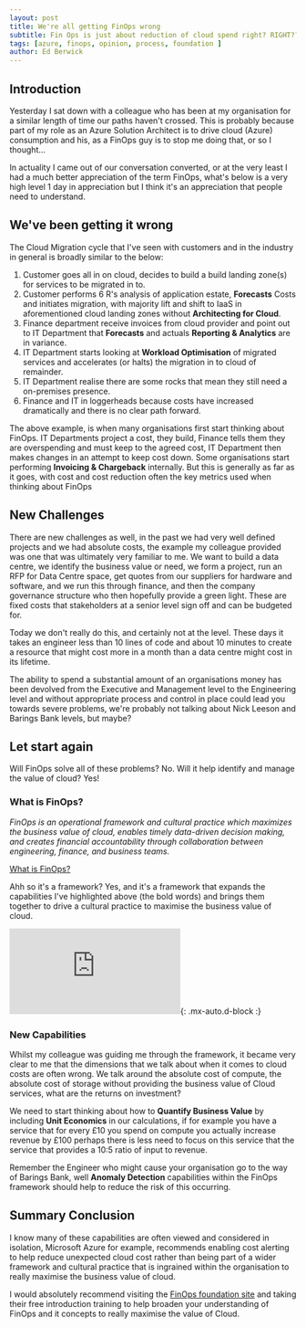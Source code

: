 ```yaml
---
layout: post
title: We're all getting FinOps wrong
subtitle: Fin Ops is just about reduction of cloud spend right? RIGHT??
tags: [azure, finops, opinion, process, foundation ]
author: Ed Berwick
---
```


## Introduction

Yesterday I sat down with a colleague who has been at my organisation for a similar length of time our paths haven't crossed. This is probably because part of my role as an Azure Solution Architect is to drive cloud (Azure) consumption and his, as a FinOps guy is to stop me doing that, or so I thought...

In actuality I came out of our conversation converted, or at the very least I had a much better appreciation of the term FinOps, what's below is a very high level 1 day in appreciation but I think it's an appreciation that people need to understand.

## We've been getting it wrong

The Cloud Migration cycle that I've seen with customers and in the industry in general is broadly similar to the below:

1. Customer goes all in on cloud, decides to build a build landing zone(s) for services to be migrated in to.
2. Customer performs 6 R's analysis of application estate, **Forecasts** Costs and initiates migration, with majority lift and shift to IaaS in aforementioned cloud landing zones without **Architecting for Cloud**.
3. Finance department receive invoices from cloud provider and point out to IT Department that **Forecasts** and actuals **Reporting & Analytics** are in variance.
4. IT Department starts looking at **Workload Optimisation** of migrated services and accelerates (or halts) the migration in to cloud of remainder.
5. IT Department realise there are some rocks that mean they still need a on-premises presence.
6. Finance and IT in loggerheads because costs have increased dramatically and there is no clear path forward.

The above example, is when many organisations first start thinking about FinOps.  IT Departments project a cost, they build, Finance tells them they are  overspending and must keep to the agreed cost, IT Department then makes changes in an attempt to keep cost down. Some organisations start performing **Invoicing & Chargeback** internally. But this is generally as far as it goes, with cost and cost reduction often the key metrics used when thinking about FinOps

## New Challenges

There are new challenges as well, in the past we had very well defined projects and we had absolute costs, the example my colleague provided was one that was ultimately very familiar to me. We want to build a data centre, we identify the business value or need, we form a project, run an RFP for Data Centre space, get quotes from our suppliers for hardware and software, and we run this through finance, and then the company governance structure who then hopefully provide a green light. These are fixed costs that stakeholders at a senior level sign off and can be budgeted for.

Today we don't really do this, and certainly not at the level. These days it takes an engineer less than 10 lines of code and about 10 minutes to create a resource that might cost more in a month than a data centre might cost in its lifetime.

The ability to spend a substantial amount of an organisations money has been devolved from the Executive and Management level to the Engineering level and without appropriate process and control in place could lead you towards severe problems, we're probably not talking about Nick Leeson and Barings Bank levels, but maybe?

## Let start again

Will FinOps solve all of these problems? No. Will it help identify and manage the value of cloud? Yes!

### What is FinOps?

_FinOps is an operational framework and cultural practice which maximizes the business value of cloud, enables timely data-driven decision making, and creates financial accountability through collaboration between engineering, finance, and business teams._

[What is FinOps?](https://www.finops.org/introduction/what-is-finops/)

Ahh so it's a framework? Yes, and it's a framework that expands the capabilities I've highlighted above (the bold words) and brings them together to drive a cultural practice to maximise the business value of cloud.

![FinOps Framework](https://www.finops.org/wp-content/uploads/2024/03/FinOps-Framework-Poster-v4.pdf){: .mx-auto.d-block :}

### New Capabilities

Whilst my colleague was guiding me through the framework, it became very clear to me that the dimensions that we talk about when it comes to cloud costs are often wrong. We talk around the absolute cost of compute, the absolute cost of storage without providing the business value of Cloud services, what are the returns on investment?

We need to start thinking about how to **Quantify Business Value** by including **Unit Economics** in our calculations, if for example you have a service that for every £10 you spend on compute you actually increase revenue by £100 perhaps there is less need to focus on this service that the service that provides a 10:5 ratio of input to revenue.

Remember the Engineer who might cause your organisation go to the way of Barings Bank, well **Anomaly Detection** capabilities within the FinOps framework should help to reduce the risk of this occurring.

## Summary Conclusion

I know many of these capabilities are often viewed and considered in isolation, Microsoft Azure for example, recommends enabling cost alerting to help reduce unexpected cloud cost rather than being part of a wider framework and cultural practice that is ingrained within the organisation to really maximise the business value of cloud.

I would absolutely recommend visiting the [FinOps foundation site](https://www.finops.org/) and taking their free introduction training to help broaden your understanding of FinOps and it concepts to really maximise the value of Cloud.